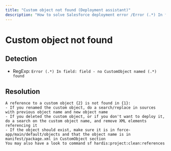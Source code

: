 ```yaml
---
title: "Custom object not found (Deployment assistant)"
description: "How to solve Salesforce deployment error /Error (.*) In field: field - no CustomObject named (.*) found"
---
```

<!-- markdownlint-disable MD013 -->
# Custom object not found

## Detection

- RegExp: `Error (.*) In field: field - no CustomObject named (.*) found`

## Resolution

```shell
A reference to a custom object {2} is not found in {1}:
- If you renamed the custom object, do a search/replace in sources with previous object name and new object name
- If you deleted the custom object, or if you don't want to deploy it, do a search on the custom object name, and remove XML elements referencing it
- If the object should exist, make sure it is in force-app/main/default/objects and that the object name is in manifest/package.xml in CustomObject section
You may also have a look to command sf hardis:project:clean:references

```

